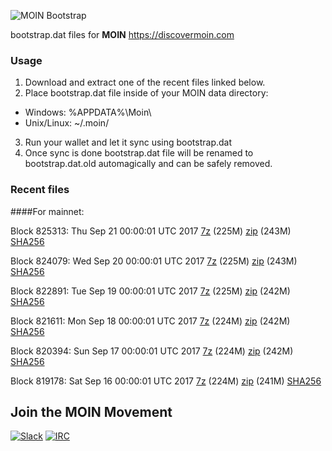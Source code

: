 ![MOIN Bootstrap](https://i.imgur.com/KjM1jMp.jpg)

bootstrap.dat files for **MOIN** https://discovermoin.com

### Usage

1. Download and extract one of the recent files linked below.
2. Place bootstrap.dat file inside of your MOIN data directory:
 - Windows: %APPDATA%\Moin\
 - Unix/Linux: ~/.moin/
3. Run your wallet and let it sync using bootstrap.dat
4. Once sync is done bootstrap.dat file will be renamed to bootstrap.dat.old automagically and can be safely removed.


### Recent files

####For mainnet:

Block 825313: Thu Sep 21 00:00:01 UTC 2017 [7z](https://transfer.sh/fC6kI/bootstrap.dat.20170921.7z) (225M) [zip](https://transfer.sh/Iit8c/bootstrap.dat.20170921.zip) (243M) [SHA256](https://transfer.sh/2wMit/sha256.txt)

Block 824079: Wed Sep 20 00:00:01 UTC 2017 [7z](https://transfer.sh/yUS0K/bootstrap.dat.20170920.7z) (225M) [zip](https://transfer.sh/QMe5Y/bootstrap.dat.20170920.zip) (243M) [SHA256](https://transfer.sh/wfKxC/sha256.txt)

Block 822891: Tue Sep 19 00:00:01 UTC 2017 [7z](https://transfer.sh/9xHJ1/bootstrap.dat.20170919.7z) (225M) [zip](https://transfer.sh/10ESGD/bootstrap.dat.20170919.zip) (242M) [SHA256](https://transfer.sh/11mTbM/sha256.txt)

Block 821611: Mon Sep 18 00:00:01 UTC 2017 [7z](https://transfer.sh/xLejS/bootstrap.dat.20170918.7z) (224M) [zip](https://transfer.sh/DEvkv/bootstrap.dat.20170918.zip) (242M) [SHA256](https://transfer.sh/NAm1K/sha256.txt)

Block 820394: Sun Sep 17 00:00:01 UTC 2017 [7z](https://transfer.sh/gpslY/bootstrap.dat.20170917.7z) (224M) [zip](https://transfer.sh/13ub3Z/bootstrap.dat.20170917.zip) (242M) [SHA256](https://transfer.sh/wq3tx/sha256.txt)

Block 819178: Sat Sep 16 00:00:01 UTC 2017 [7z](https://transfer.sh/6fgUD/bootstrap.dat.20170916.7z) (224M) [zip](https://transfer.sh/10VlqE/bootstrap.dat.20170916.zip) (241M) [SHA256](https://transfer.sh/A9ibz/sha256.txt)

## Join the MOIN Movement

[![Slack](https://i.imgur.com/Xy0IEJN.png)](https://discovermoin.herokuapp.com)
[![IRC](http://i.imgur.com/amUnKGQ.png)](https://kiwiirc.com/client/irc.freenode.net/#moin-crypto)
